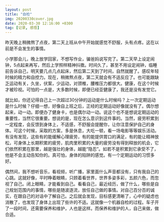 ```yaml
---
layout: post
title: "自检"
img: 20200330cover.jpg
date: 2020-03-30 12:16:00 +0300
tag: [记录, 感悟]
---
```


昨天晚上稍微熬了点夜，第二天上班从中午开始就感觉不舒服，头有点疼。这在以前是不会发生的事情。

小学那会儿，晚上放学回家，不想写作业，骗爸妈说写完了。第二天早上设定闹钟，5点起来再写，然后上学照样精神抖擞。时间久了，甚至不用设定闹钟，临睡前告诉自己，明天要几点几点起床，然后第二天到了时间，自然就醒了。感叹年轻时候的精力和自控力。现在，稍微熬点夜，第二天就会有不适反应了。也可能跟缺乏运动有关，久坐，伏案，少运动，对颈椎，腰椎压力都很大。健康，在这个时候才被珍视。可怕的一点是，大多数时候，即便已经亚健康了，我还是没有发觉它。

就比如，你还记得自己上一次超过30分钟的运动是什么时候吗？上一次定期运动是什么时候？仔细一想，好像自上班之后，正经的定期运动好像就没有了。偶尔想起来，动一动。即便办了健身卡，也是偶尔动一动。说这个也不是想说定期运动的重要性，当然它很重要。想说的是，现在怎么意识到这件事的。当然，疲劳积累到一定程度，会反馈到身体上，不适感，不舒服会提醒你，让你注意保护自己的身体。可这个时候，采取的方案，多是休息，大吃一顿，看一场电影等等娱乐活动。有没有发现，这些有的能缓解心理疲劳，有的能提供胃口的满足，有的能让精神放松，可身体上长期积累的疲劳，肌肉里积累的大量的疲劳没有得到释放的机会，它们依然积累在那里，越是强壮的身体，越能“隐忍”。如若不是积累到它承受不了，他是不会主动告知你的。真可怕，身体的陷阱的感觉。有一个定期运动的习惯多好。

偶然间，我不想听音乐，看视频，听广播，家里面什么声音都没有，只有我自己的心跳。这就好像，平时睁着眼睛，只顾着看世界，世界多姿多彩，五颜六色，而忽视了自己。闭上眼睛，才能看到自己。看看自己，最近经历，做了什么，哪些是自己规划范围内的事情，哪些是随波逐流，放任自己做的事情。对自己百分百的诚实，在跟自己的对话中了解自己。之后就会发现，目标感更清晰了，心中的疑虑也消散了，也发现了身体上出现了些许的不适。这就像一个机器自检的过程。车子开了一段时间，还需要保养和维护，人也是这样。而保养和维护的人，自己来做，做合适。

